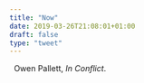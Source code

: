 ```yaml
---
title: "Now"
date: 2019-03-26T21:08:01+01:00
draft: false
type: "tweet"
---
```

<a href="https://itunes.apple.com/fr/album/in-conflict/814784669" type="application/rss+xml" class="iconfont icon-music" title="rss"></a> &nbsp; Owen Pallett, *In Conflict*.

